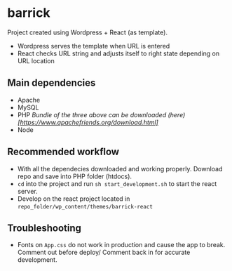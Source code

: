 # barrick

Project created using Wordpress + React (as template).

* Wordpress serves the template when URL is entered
* React checks URL string and adjusts itself to right state depending on URL location

## Main dependencies

* Apache
* MySQL
* PHP
  _Bundle of the three above can be downloaded (here)[https://www.apachefriends.org/download.html]_
* Node

## Recommended workflow

* With all the dependecies downloaded and working properly. Download repo and save into PHP folder (htdocs).
* `cd` into the project and run `sh start_development.sh` to start the react server.
* Develop on the react project located in `repo_folder/wp_content/themes/barrick-react`

## Troubleshooting

* Fonts on `App.css` do not work in production and cause the app to break. Comment out before deploy/ Comment back in for accurate development.
